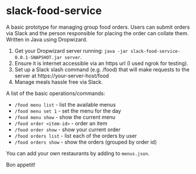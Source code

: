 # slack-food-service

A basic prototype for managing group food orders.  Users can submit orders via Slack and the person responsible for placing the order can collate them. Written in Java using Dropwizard.

1. Get your Dropwizard server running: `java -jar slack-food-service-0.0.1-SNAPSHOT.jar server`.
2. Ensure it is internet accessible via an https url (I used ngrok for testing).
3. Set up a Slack slash command (e.g. /food) that will make requests to the server at https://your-server-host/food
4. Manage meals hassle free via Slack.
 
A list of the basic operations/commands:

* `/food menu list` - list the available menus
* `/food menu set 1` - set the menu for the day
* `/food menu show` - show the current menu
* `/food order <item-id>` - order an item
* `/food order show` - show your current order
* `/food orders list` - list each of the orders by user
* `/food orders show` - show the orders (grouped by order id)

You can add your own restaurants by adding to `menus.json`.

Bon appetit!

